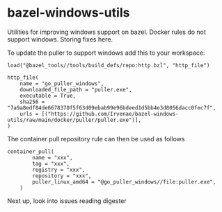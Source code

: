 # bazel-windows-utils

Utilities for improving windows support on bazel.
Docker rules do not support windows.
Storing fixes here.

To update the puller to support windows add this to your workspace:

```
load("@bazel_tools//tools/build_defs/repo:http.bzl", "http_file")

http_file(
    name = "go_puller_windows",
    downloaded_file_path = "puller.exe",
    executable = True,
    sha256 = "7a9a8edf84de6678370f5f63d09ebab99e96bdeed1d5bb4e3d8056dacc0fec7f",
    urls = [("https://github.com/Irvenae/bazel-windows-utils/raw/main/docker/puller/puller.exe")],
)
```

The container pull repository rule can then be used as follows

```
container_pull(
        name = "xxx",
        tag = "xxx",
        registry = "xxx",
        repository = "xxx",
        puller_linux_amd64 = "@go_puller_windows//file:puller.exe",
    )
```

Next up, look into issues reading digester
